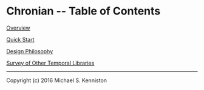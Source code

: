 # Chronian -- Table of Contents

[Overview](../README.md)

[Quick Start](quickstart.md)

[Design Philosophy](design.md)

[Survey of Other Temporal Libraries](survey.md)

---
Copyright (c) 2016 Michael S. Kenniston
